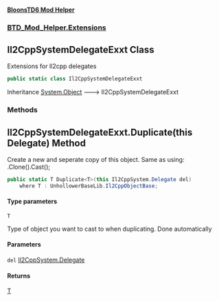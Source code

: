 #### [BloonsTD6 Mod Helper](README.md 'README')
### [BTD_Mod_Helper.Extensions](README.md#BTD_Mod_Helper.Extensions 'BTD_Mod_Helper.Extensions')

## Il2CppSystemDelegateExxt Class

Extensions for Il2cpp delegates

```csharp
public static class Il2CppSystemDelegateExxt
```

Inheritance [System.Object](https://docs.microsoft.com/en-us/dotnet/api/System.Object 'System.Object') &#129106; Il2CppSystemDelegateExxt
### Methods

<a name='BTD_Mod_Helper.Extensions.Il2CppSystemDelegateExxt.Duplicate_T_(thisIl2CppSystem.Delegate)'></a>

## Il2CppSystemDelegateExxt.Duplicate<T>(this Delegate) Method

Create a new and seperate copy of this object. Same as using:  .Clone().Cast();

```csharp
public static T Duplicate<T>(this Il2CppSystem.Delegate del)
    where T : UnhollowerBaseLib.Il2CppObjectBase;
```
#### Type parameters

<a name='BTD_Mod_Helper.Extensions.Il2CppSystemDelegateExxt.Duplicate_T_(thisIl2CppSystem.Delegate).T'></a>

`T`

Type of object you want to cast to when duplicating. Done automatically
#### Parameters

<a name='BTD_Mod_Helper.Extensions.Il2CppSystemDelegateExxt.Duplicate_T_(thisIl2CppSystem.Delegate).del'></a>

`del` [Il2CppSystem.Delegate](https://docs.microsoft.com/en-us/dotnet/api/Il2CppSystem.Delegate 'Il2CppSystem.Delegate')

#### Returns
[T](BTD_Mod_Helper.Extensions.Il2CppSystemDelegateExxt.md#BTD_Mod_Helper.Extensions.Il2CppSystemDelegateExxt.Duplicate_T_(thisIl2CppSystem.Delegate).T 'BTD_Mod_Helper.Extensions.Il2CppSystemDelegateExxt.Duplicate<T>(this Il2CppSystem.Delegate).T')